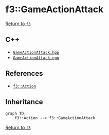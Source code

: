 # f3::GameActionAttack

[Return to `f3`](/docs/f3.md)

## C++

- [`GameActionAttack.hpp`](/src/f3/GameActionAttack.hpp)
- [`GameActionAttack.cpp`](/src/f3/GameActionAttack.cpp)

## References

- [`f3::Action`](/docs/f3/Action.md)

## Inheritance

```mermaid
graph TD;
    f3::Action --> f3::GameActionAttack
```

[Return to `f3`](/docs/f3.md)